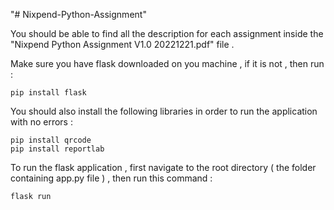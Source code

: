 "# Nixpend-Python-Assignment" 

You should be able to find all the description for each assignment inside the "Nixpend Python Assignment V1.0 20221221.pdf" file .


Make sure you have flask downloaded on you machine , if it is not , then run :

```
pip install flask
```

You should also install the following libraries in order to run the application with no errors :

```
pip install qrcode
pip install reportlab
```

To run the flask application , first navigate to the root directory ( the folder containing app.py file ) , then run this command :

```
flask run
```

